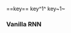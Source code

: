 ==key==  key^1^  key~1~        



### Vanilla RNN































































